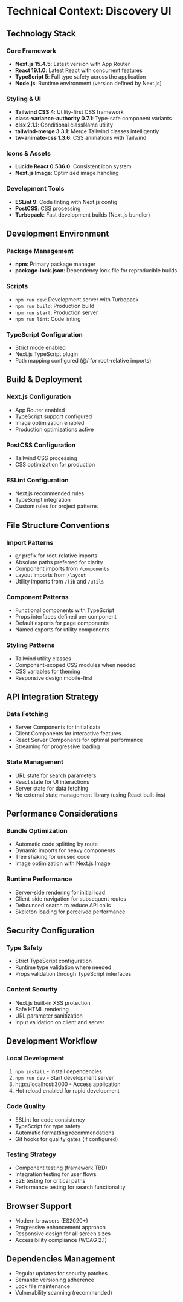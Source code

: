 # Technical Context: Discovery UI

## Technology Stack

### Core Framework
- **Next.js 15.4.5**: Latest version with App Router
- **React 19.1.0**: Latest React with concurrent features
- **TypeScript 5**: Full type safety across the application
- **Node.js**: Runtime environment (version defined by Next.js)

### Styling & UI
- **Tailwind CSS 4**: Utility-first CSS framework
- **class-variance-authority 0.7.1**: Type-safe component variants
- **clsx 2.1.1**: Conditional className utility
- **tailwind-merge 3.3.1**: Merge Tailwind classes intelligently
- **tw-animate-css 1.3.6**: CSS animations with Tailwind

### Icons & Assets
- **Lucide React 0.536.0**: Consistent icon system
- **Next.js Image**: Optimized image handling

### Development Tools
- **ESLint 9**: Code linting with Next.js config
- **PostCSS**: CSS processing
- **Turbopack**: Fast development builds (Next.js bundler)

## Development Environment

### Package Management
- **npm**: Primary package manager
- **package-lock.json**: Dependency lock file for reproducible builds

### Scripts
- `npm run dev`: Development server with Turbopack
- `npm run build`: Production build
- `npm run start`: Production server
- `npm run lint`: Code linting

### TypeScript Configuration
- Strict mode enabled
- Next.js TypeScript plugin
- Path mapping configured (@/ for root-relative imports)

## Build & Deployment

### Next.js Configuration
- App Router enabled
- TypeScript support configured
- Image optimization enabled
- Production optimizations active

### PostCSS Configuration
- Tailwind CSS processing
- CSS optimization for production

### ESLint Configuration
- Next.js recommended rules
- TypeScript integration
- Custom rules for project patterns

## File Structure Conventions

### Import Patterns
- `@/` prefix for root-relative imports
- Absolute paths preferred for clarity
- Component imports from `/components`
- Layout imports from `/layout`
- Utility imports from `/lib` and `/utils`

### Component Patterns
- Functional components with TypeScript
- Props interfaces defined per component
- Default exports for page components
- Named exports for utility components

### Styling Patterns
- Tailwind utility classes
- Component-scoped CSS modules when needed
- CSS variables for theming
- Responsive design mobile-first

## API Integration Strategy

### Data Fetching
- Server Components for initial data
- Client Components for interactive features
- React Server Components for optimal performance
- Streaming for progressive loading

### State Management
- URL state for search parameters
- React state for UI interactions
- Server state for data fetching
- No external state management library (using React built-ins)

## Performance Considerations

### Bundle Optimization
- Automatic code splitting by route
- Dynamic imports for heavy components
- Tree shaking for unused code
- Image optimization with Next.js Image

### Runtime Performance
- Server-side rendering for initial load
- Client-side navigation for subsequent routes
- Debounced search to reduce API calls
- Skeleton loading for perceived performance

## Security Configuration

### Type Safety
- Strict TypeScript configuration
- Runtime type validation where needed
- Props validation through TypeScript interfaces

### Content Security
- Next.js built-in XSS protection
- Safe HTML rendering
- URL parameter sanitization
- Input validation on client and server

## Development Workflow

### Local Development
1. `npm install` - Install dependencies
2. `npm run dev` - Start development server
3. http://localhost:3000 - Access application
4. Hot reload enabled for rapid development

### Code Quality
- ESLint for code consistency
- TypeScript for type safety
- Automatic formatting recommendations
- Git hooks for quality gates (if configured)

### Testing Strategy
- Component testing (framework TBD)
- Integration testing for user flows
- E2E testing for critical paths
- Performance testing for search functionality

## Browser Support
- Modern browsers (ES2020+)
- Progressive enhancement approach
- Responsive design for all screen sizes
- Accessibility compliance (WCAG 2.1)

## Dependencies Management
- Regular updates for security patches
- Semantic versioning adherence
- Lock file maintenance
- Vulnerability scanning (recommended)